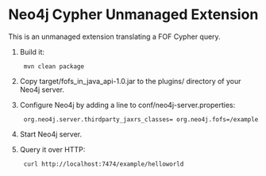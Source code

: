 Neo4j Cypher Unmanaged Extension
================================

This is an unmanaged extension translating a FOF Cypher query.

1. Build it:

        mvn clean package

2. Copy target/fofs_in_java_api-1.0.jar to the plugins/ directory of your Neo4j server.

3. Configure Neo4j by adding a line to conf/neo4j-server.properties:

        org.neo4j.server.thirdparty_jaxrs_classes= org.neo4j.fofs=/example

4. Start Neo4j server.

5. Query it over HTTP:

        curl http://localhost:7474/example/helloworld
